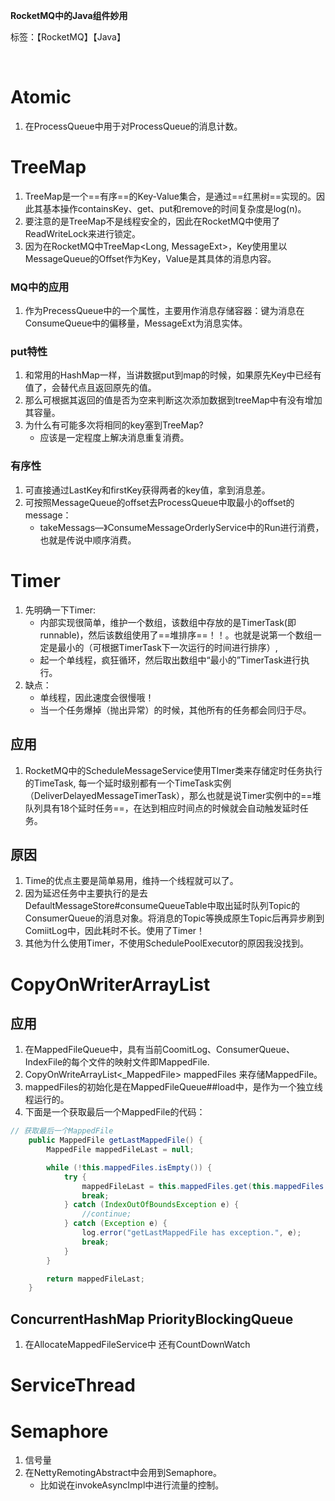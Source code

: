 **RocketMQ中的Java组件妙用**

标签：【RocketMQ】【Java】

​    

# Atomic

1. 在ProcessQueue中用于对ProcessQueue的消息计数。



# TreeMap

1. TreeMap是一个==有序==的Key-Value集合，是通过==红黑树==实现的。因此其基本操作containsKey、get、put和remove的时间复杂度是log(n)。
2. 要注意的是TreeMap不是线程安全的，因此在RocketMQ中使用了ReadWriteLock来进行锁定。
3. 因为在RocketMQ中TreeMap<Long, MessageExt>，Key使用里以MessageQueue的Offset作为Key，Value是其具体的消息内容。

### MQ中的应用

1. 作为PrecessQueue中的一个属性，主要用作消息存储容器：键为消息在ConsumeQueue中的偏移量，MessageExt为消息实体。



### put特性

1. 和常用的HashMap一样，当讲数据put到map的时候，如果原先Key中已经有值了，会替代点且返回原先的值。
2. 那么可根据其返回的值是否为空来判断这次添加数据到treeMap中有没有增加其容量。
3. 为什么有可能多次将相同的key塞到TreeMap?
   - 应该是一定程度上解决消息重复消费。

### 有序性

1. 可直接通过LastKey和firstKey获得两者的key值，拿到消息差。
2. 可按照MessageQueue的offset去ProcessQueue中取最小的offset的message：
   - takeMessags—》ConsumeMessageOrderlyService中的Run进行消费，也就是传说中顺序消费。



# Timer

1. 先明确一下Timer:
   - 内部实现很简单，维护一个数组，该数组中存放的是TimerTask(即runnable)，然后该数组使用了==堆排序==！！。也就是说第一个数组一定是最小的（可根据TimerTask下一次运行的时间进行排序）,
   - 起一个单线程，疯狂循环，然后取出数组中“最小的”TimerTask进行执行。
2. 缺点：
   - 单线程，因此速度会很慢哦！
   - 当一个任务爆掉（抛出异常）的时候，其他所有的任务都会同归于尽。

## 应用

1. RocketMQ中的ScheduleMessageService使用TImer类来存储定时任务执行的TimeTask, 每一个延时级别都有一个TimeTask实例（DeliverDelayedMessageTimerTask），那么也就是说Timer实例中的==堆队列具有18个延时任务==，在达到相应时间点的时候就会自动触发延时任务。

## 原因

1. Time的优点主要是简单易用，维持一个线程就可以了。
2. 因为延迟任务中主要执行的是去DefaultMessageStore#consumeQueueTable中取出延时队列Topic的ConsumerQueue的消息对象。将消息的Topic等换成原生Topic后再异步刷到ComiitLog中，因此耗时不长。使用了Timer！
3. 其他为什么使用Timer，不使用SchedulePoolExecutor的原因我没找到。



# CopyOnWriterArrayList



## 应用

1. 在MappedFileQueue中，具有当前CoomitLog、ConsumerQueue、IndexFile的每个文件的映射文件即MappedFile.
2.  CopyOnWriteArrayList<_MappedFile> mappedFiles 来存储MappedFile。
3. mappedFiles的初始化是在MappedFileQueue##load中，是作为一个独立线程运行的。
4. 下面是一个获取最后一个MappedFile的代码：

```java
// 获取最后一个MappedFile
    public MappedFile getLastMappedFile() {
        MappedFile mappedFileLast = null;

        while (!this.mappedFiles.isEmpty()) {
            try {
                mappedFileLast = this.mappedFiles.get(this.mappedFiles.size() - 1);
                break;
            } catch (IndexOutOfBoundsException e) {
                //continue;
            } catch (Exception e) {
                log.error("getLastMappedFile has exception.", e);
                break;
            }
        }

        return mappedFileLast;
    }
```





## ConcurrentHashMap  PriorityBlockingQueue

1. 在AllocateMappedFileService中 还有CountDownWatch





# ServiceThread





# **Semaphore**

1. 信号量
2. 在NettyRemotingAbstract中会用到Semaphore。
   - 比如说在invokeAsyncImpl中进行流量的控制。



